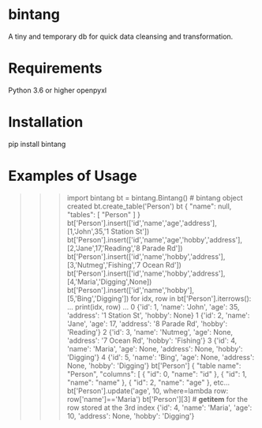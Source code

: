 # bintang
A tiny and temporary db for quick data cleansing and transformation.

# Requirements
Python 3.6 or higher
openpyxl

# Installation
pip install bintang

# Examples of Usage
>>> import bintang
>>> bt = bintang.Bintang() # bintang object created
>>> bt.create_table('Person')
>>> bt
{
  "name": null,
  "tables": [
    "Person"
  ]
}
>>> bt['Person'].insert(['id','name','age','address'], [1,'John',35,'1 Station St'])
>>> bt['Person'].insert(['id','name','age','hobby','address'], [2,'Jane',17,'Reading','8 Parade Rd'])
>>> bt['Person'].insert(['id','name','hobby','address'], [3,'Nutmeg','Fishing','7 Ocean Rd'])
>>> bt['Person'].insert(['id','name','hobby','address'], [4,'Maria','Digging',None])
>>> bt['Person'].insert(['id','name','hobby'], [5,'Bing','Digging'])
>>> for idx, row in bt['Person'].iterrows():
...     print(idx, row)
...
0 {'id': 1, 'name': 'John', 'age': 35, 'address': '1 Station St', 'hobby': None}
1 {'id': 2, 'name': 'Jane', 'age': 17, 'address': '8 Parade Rd', 'hobby': 'Reading'}
2 {'id': 3, 'name': 'Nutmeg', 'age': None, 'address': '7 Ocean Rd', 'hobby': 'Fishing'}
3 {'id': 4, 'name': 'Maria', 'age': None, 'address': None, 'hobby': 'Digging'}
4 {'id': 5, 'name': 'Bing', 'age': None, 'address': None, 'hobby': 'Digging'}
>>> bt['Person']
{
  "table name": "Person",
  "columns": [
    {
      "id": 0,
      "name": "id"
    },
    {
      "id": 1,
      "name": "name"
    },
    {
      "id": 2,
      "name": "age"
    },
    etc...
>>> bt['Person'].update('age', 10, where=lambda row: row['name']=='Maria')
>>> bt['Person'][3] # __getitem__ for the row stored at the 3rd index
{'id': 4, 'name': 'Maria', 'age': 10, 'address': None, 'hobby': 'Digging'}
